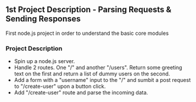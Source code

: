## 1st Project Description - Parsing Requests & Sending Responses
First node.js project in order to understand the basic core modules
### Project Description
* Spin up a node.js server.
* Handle 2 routes. One "/" and another "/users". Return some greeting text on the first and return a list of dummy users on the second.
* Add a form with a "username" input to the "/" and sumbit a post request to "/create-user" upon a button click.
* Add "/create-user" route and parse the incoming data.
